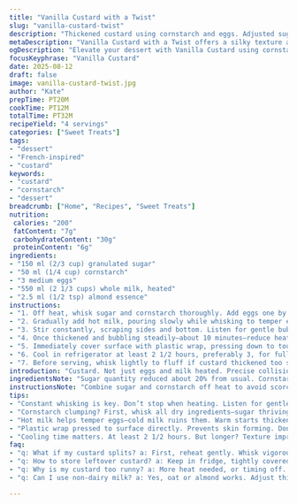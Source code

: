 ```yaml
---
title: "Vanilla Custard with a Twist"
slug: "vanilla-custard-twist"
description: "Thickened custard using cornstarch and eggs. Adjusted sugar and milk volume for lighter texture. Replaces flour with cornstarch for silkier finish. Swaps vanilla extract for almond essence. Technique focuses on constant whisking to avoid lumps and scorching. Plastic wrap pressed on surface prevents skin formation. Chilling slowly to set custard fully. Temperature cues emphasized over timers. Substitutions included for dairy and egg allergy. Tips for troubleshooting common custard issues shared."
metaDescription: "Vanilla Custard with a Twist offers a silky texture and almond essence for an elevated taste."
ogDescription: "Elevate your dessert with Vanilla Custard using cornstarch, eggs and almond essence—perfectly thickened and oh-so-smooth."
focusKeyphrase: "Vanilla Custard"
date: 2025-08-12
draft: false
image: vanilla-custard-twist.jpg
author: "Kate"
prepTime: PT20M
cookTime: PT12M
totalTime: PT32M
recipeYield: "4 servings"
categories: ["Sweet Treats"]
tags:
- "dessert"
- "French-inspired"
- "custard"
keywords:
- "custard"
- "cornstarch"
- "dessert"
breadcrumb: ["Home", "Recipes", "Sweet Treats"]
nutrition: 
 calories: "200"
 fatContent: "7g"
 carbohydrateContent: "30g"
 proteinContent: "6g"
ingredients:
- "150 ml (2/3 cup) granulated sugar"
- "50 ml (1/4 cup) cornstarch"
- "3 medium eggs"
- "550 ml (2 1/3 cups) whole milk, heated"
- "2.5 ml (1/2 tsp) almond essence"
instructions:
- "1. Off heat, whisk sugar and cornstarch thoroughly. Add eggs one by one. Whisk until no clumps remain, a smooth glossy mixture forms. Important to eliminate flour lumps now; cornstarch behaves differently so extra attention needed."
- "2. Gradually add hot milk, pouring slowly while whisking to temper eggs. Avoid scrambling eggs by slow mixing. Once combined, transfer to medium saucepan over medium heat."
- "3. Stir constantly, scraping sides and bottom. Listen for gentle bubbling, not raging boil. The custard thickens midway, coats spoon thick and heavy. If it sticks or scorches, lower heat and stir more vigorously."
- "4. Once thickened and bubbling steadily—about 10 minutes—reduce heat to low. Cook another 1–2 minutes stirring. You want barely a simmer, custard will set better. Remove from heat and add almond essence, stir to incorporate."
- "5. Immediately cover surface with plastic wrap, pressing down to touch custard directly. Skin forms rapidly unless sealed. Leave at room temperature until cool enough to transfer to fridge."
- "6. Cool in refrigerator at least 2 1/2 hours, preferably 3, for full set and flavor meld. Longer resting improves texture, custard firms up without becoming grainy."
- "7. Before serving, whisk lightly to fluff if custard thickened too stiff. Use within 3 days. If custard splits or watery, whisk vigorously or strain then re-chill."
introduction: "Custard. Not just eggs and milk heated. Precise collisions of heat and agitation. Start with cornstarch instead of flour; faster thickening, finer texture. Almond essence swapping vanilla, adds complexity. Sugar slightly reduced to let nuttiness shine. Heated milk rather than room temperature—prevents curdling, jumpstarts thickening. Whisking constantly keeps custard smooth, no lumps or scorches. Ditch timers, trust bubbling and coating spoon. Plastic wrap pressed on top saves your sanity—no skin, no waste. Chill for hours; texture builds slowly. Common hiccups solved here—eggs scrambling, lumpy batter, custard too runny. Elevate simple dessert with practical kitchen know-how. Learn to feel the custard, hear the boil, know the finish."
ingredientsNote: "Sugar quantity reduced about 20% from usual. Cornstarch replaces flour for clearer custard, less pasty mouthfeel. Three whole eggs instead of two increases richness and structure. Milk volume slightly increased for thinner final custard, balances thicker cornstarch slurry. Hot milk is critical to avoid egg curdling; room temp causes lumps. Almond essence used for subtle flavor shift. Vanilla can be substituted if preferred but almond adds a unique aroma. For dairy-free: use oat or almond milk, increase thickener slightly. Egg replacements like aquafaba or commercial vegan thickener possible but yield differs—expect texture adjustments. Whisk dry ingredients first until completely incorporated. Avoid lumps. If lumpy at any point, strain before final chill. Plastic wrap seals moisture, prevents skin which alters texture and appearance."
instructionsNote: "Combine sugar and cornstarch off heat to avoid scorching starch. Whisk eggs in gradually so no hot liquid hits eggs cold—tempering crucial to avoid scrambled egg bits. Constant stirring prevents scorching; listen for consistent bubbling rather than vigorous boil. Custard ready when thick enough to coat spoon heavily, ribbons when drizzled back in pot. If it clumps or sticks, reduce heat immediately, whisk swiftly. Adding essence off heat preserves aroma; heat dissipates delicate flavor. Press plastic wrap firmly to stop skin; it traps steam and prevents dry film. Cool custard first at room temp to avoid condensation, then chill minimum 2 1/2 hours for best setting. Stir lightly before serving to loosen. Use custard soon; over-storing causes separation. If separation happens, warm gently and whisk to restore. Practice sensing custard touch, sound, and visual cues over measuring exact minutes. That's kitchen mastery."
tips:
- "Constant whisking is key. Don’t stop when heating. Listen for gentle bubbles. It signals you're close. If bubbles rage—low heat fast. Too high, too many lumps."
- "Cornstarch clumping? First, whisk all dry ingredients—sugar thriving with cornstarch. Mix well—no lumps. If it happens? Strain, catch lumps before chilling."
- "Hot milk helps temper eggs—cold milk ruins them. Warm starts thickening process; cold creates lumps. Think of touch—not timing—when assessing."
- "Plastic wrap pressed to surface directly. Prevents skin forming. Don't just lay it on; push down. It's vital. Think texture, not just appearance."
- "Cooling time matters. At least 2 1/2 hours. But longer? Texture improves further. Don’t skip this. Leaving it too short? Changes outcome."
faq:
- "q: What if my custard splits? a: First, reheat gently. Whisk vigorously—bring it together. Maybe add a touch of cornstarch to fix texture."
- "q: How to store leftover custard? a: Keep in fridge, tightly covered. But use it fast. Over time, it separates. Re-whisking might help."
- "q: Why is my custard too runny? a: More heat needed, or timing off. Fix? Return to heat—stir more. Check consistency along the way."
- "q: Can I use non-dairy milk? a: Yes, oat or almond works. Adjust thickener slightly. Compare results; texture differs with replacements."

---
```

